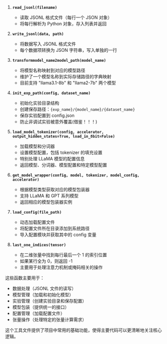 1. **`read_jsonl(filename)`**
   - 读取 JSONL 格式文件（每行一个 JSON 对象）
   - 将每行解析为 Python 对象，存入列表并返回

2. **`write_jsonl(data, path)`**
   - 将数据写入 JSONL 格式文件
   - 每个数据项转换为 JSON 字符串，写入单独的一行

3. **`transformmodel_name2model_path(model_name)`**
   - 将模型名称映射到对应的模型路径
   - 维护了一个模型名称到实际存储路径的字典映射
   - 目前支持 "llama3.1-8b" 和 "llama2-7b" 两个模型

4. **`init_exp_path(config, dataset_name)`**
   - 初始化实验目录结构
   - 创建保存路径：`{exp_name}/{model_name}/{dataset_name}`
   - 保存实验配置到 config.json
   - 防止非调试实验被意外覆盖(借鉴！！！)

5. **`load_model_tokenizer(config, accelerator, output_hidden_states=True, load_in_8bit=False)`**
   - 加载模型和分词器
   - 设置模型配置，包括 tokenizer 的填充设置
   - 特别处理 LLaMA 模型的配置信息
   - 返回模型、分词器、模型配置和特定模型配置

6. **`get_model_wrapper(config, model, tokenizer, model_config, accelerator)`**
   - 根据模型类型获取对应的模型包装器
   - 支持 LLaMA 和 GPT 系列模型
   - 返回相应的模型包装器实例

7. **`load_config(file_path)`**
   - 动态加载配置文件
   - 将配置文件所在目录添加到系统路径
   - 导入配置模块并获取其中的 config 变量

8. **`last_one_indices(tensor)`**
   - 在二维张量中找到每行最后一个 1 的索引位置
   - 如果某行全为 0，则返回 -1
   - 主要用于处理注意力机制或掩码相关的操作

这些函数主要用于：
- 数据处理（JSONL 文件的读写）
- 模型管理（加载和初始化模型）
- 实验管理（创建实验目录和保存配置）
- 模型包装（提供统一的接口）
- 配置管理（加载配置文件）
- 张量操作（处理特定的张量计算需求）

这个工具文件提供了项目中常用的基础功能，使得主要代码可以更清晰地关注核心逻辑。
